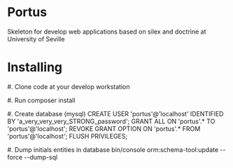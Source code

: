 # Portus
Skeleton for develop web applications based on silex and doctrine at University of Seville

Installing
==========

#. Clone code at your develop workstation

#. Run composer install
 
#. Create database (mysql)
CREATE USER 'portus'@'localhost' IDENTIFIED BY 'a_very_very_very_STRONG_password';
GRANT ALL ON 'portus'.* TO 'portus'@'localhost';
REVOKE GRANT OPTION ON 'portus'.* FROM 'portus'@'localhost';
FLUSH PRIVILEGES;


#. Dump initials entities in database
bin/console orm:schema-tool:update --force --dump-sql


